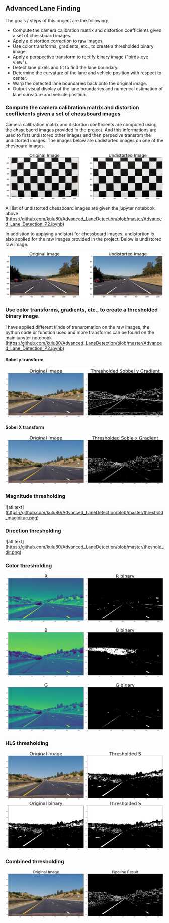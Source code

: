 ## Advanced Lane Finding

The goals / steps of this project are the following:

* Compute the camera calibration matrix and distortion coefficients given a set of chessboard images.
* Apply a distortion correction to raw images.
* Use color transforms, gradients, etc., to create a thresholded binary image.
* Apply a perspective transform to rectify binary image ("birds-eye view").
* Detect lane pixels and fit to find the lane boundary.
* Determine the curvature of the lane and vehicle position with respect to center.
* Warp the detected lane boundaries back onto the original image.
* Output visual display of the lane boundaries and numerical estimation of lane curvature and vehicle position.




### Compute the camera calibration matrix and distortion coefficients given a set of chessboard images

Camera calibration matrix and distortion coefficients are computed using the chasebaord images provided in the project. And this informations are used to first undistored other images and then perpecive transrom the undistorted images. The images below are undistorted images on one of the chesboard images.

![alt text](https://github.com/kulu80/Advanced_LaneDetection/blob/master/undist1.chess.png)



All list of undistorted chessboard images are given the jupyter notebook above (https://github.com/kulu80/Advanced_LaneDetection/blob/master/Advanced_Lane_Detection_P2.ipynb)


In addistion to applying undistort for chessboard images, undistortion is also applied for the raw images provided in the project. Below is undistored raw image.

![alt text](https://github.com/kulu80/Advanced_LaneDetection/blob/master/undist_reall.png)


###  Use color transforms, gradients, etc., to create a thresholded binary image.
I have applied different kinds of transromation on the raw images, the python code or function used and more transforms can be found on the main jupyter notebook (https://github.com/kulu80/Advanced_LaneDetection/blob/master/Advanced_Lane_Detection_P2.ipynb)

#### Sobel y transform 

![alt text](https://github.com/kulu80/Advanced_LaneDetection/blob/master/theshold_soble_y.png)

#### Sobel X transform 
![alt text ](https://github.com/kulu80/Advanced_LaneDetection/blob/master/sobel-x_trans.png)

### Magnitude thresholding
![atl text] (https://github.com/kulu80/Advanced_LaneDetection/blob/master/threshold_maginitue.png)

### Direction thresholding
![atl text] (https://github.com/kulu80/Advanced_LaneDetection/blob/master/theshold_dir.png)
### Color thresholding 
![alt text](https://github.com/kulu80/Advanced_LaneDetection/blob/master/hls_threshold_R.png)

![alt text](https://github.com/kulu80/Advanced_LaneDetection/blob/master/hls_threshold_B.png)

![alt text](https://github.com/kulu80/Advanced_LaneDetection/blob/master/hls_threshold_G.png)

### HLS thresholding

![alt text](https://github.com/kulu80/Advanced_LaneDetection/blob/master/hls_real_threshold_S.png)
![alt text](https://github.com/kulu80/Advanced_LaneDetection/blob/master/hls_real_threshold_S2.png)

### Combined thresholding

![alt text](https://github.com/kulu80/Advanced_LaneDetection/blob/master/combined_hlsand_soblex.png)



